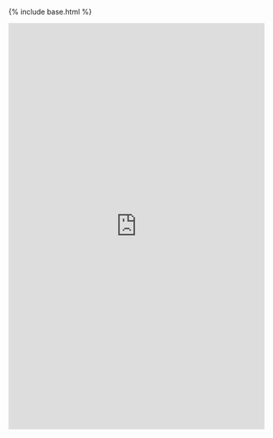 {% include base.html %}

<iframe frameborder="0" width="100%" height="800px" src="https://replit.com/@MadCacti/test">
  
# Create Task
##  Ideation
- A really dumb game

# Answers to Written Response

## Part A:

### I. Describe the overall purpose of the program 
- It's basically a fun game to kill time with for people that are incredibly bored.
 
### II. Describe what part of the program is being shown in the video 
- In the video, the game itself is being played live.

### III. Describes the input and output of the program demonstrated in the video 
- The inputs would be the first number guessed and which math function to use, while the outputs are showing the end result of each math function or if they got it correct. 

## Part B:

### I. The first program code segment must show how data have been stored in the list. 
- We have an empty list of ```self.numList = []``` which will have values appended to it with ```self.numList.append(self.num)```
  
### II. The second program code segment must show the data in the same list being used, such as creating new data from the existing data or accessing multiple elements in the list, as part of fulfilling the program’s purpose. 
- Here we have a code snippet. It accesses the length of it to show score, as well as display the previous values to see how the number was manipulated. ![image](https://user-images.githubusercontent.com/45216311/163830841-8d9ab251-537d-4101-ae88-20f9eb8090d3.png)

### III. Identifies the name of the list being used in this response 
- The list is named ```numList```, but because we put it in a class, it is ```self.numList```
  
### IV. Describes what the data contained in the list represent in your program 
- The data in our list is all about the numbers that have been guessed or manipulated
  
### V. Explains how the selected list manages complexity in your program code by explaining why your program code could not be written, or how it would be written differently, if you did not use the list 
- Although the usage is simply for outputting the list for callback and to use the length of the list, we could have potentially had reversible functions that are specific for turning it back to a previous number, like an undo/redo option.

## Part C:

### I. The first program code segment must be a student-developed procedure that: Defines the procedure’s name and return type (if necessary), contains and uses one or more parameters that have an effect on the functionality of the procedure, and implements an algorithm that includes sequencing, selection and iteration 
- ![image](https://user-images.githubusercontent.com/45216311/163832052-c1ddb790-1813-4f1e-975f-de74b14c6f80.png) |

### II. The second program code segment must show where your student-developed procedure is being called in your program
- ![image](https://user-images.githubusercontent.com/45216311/163846638-98190c20-f5f5-4a5c-9dbd-477c700bd210.png) |

### III. Describes in general what the identified procedure does and how it contributes to the overall functionality of the program
- The procedure `function` sets up a random number(based on difficulty) and provides the math functions still with full anonymity.

### IV. Explains in detailed steps how the algorithm implemented in the identified procedure works. Your explanation must be detailed enough for someone else to recreate it.
- The algorithm only displays the 4 basic math functions: addition, subtraction, multiplication, and division. Due to the sake of guessing whole numbers, division is rounded to the nearest whole number. Based on the user input for whichever math function, a predecided random number based on a range of 1-9 or 1-20 depending on the difficulty is used alongside the original value, which becomes the new value. 

## Part D:

### I. Describes two calls to the procedure identified in written response3c. Each call must pass a different argument(s) that causes a different segment of code in the algorithm to execute.
- Each call is similar, but provides a different argument value to change alongisde the difficulty.
  
### II. Describes what condition(s) is being tested by each call to the procedure 
- For each the call to the procedure, the condition is whether or not the difficulty had been set to easy or hard.
  
### III. Identifies the result of each call.
- The result is the range in which a random integer can be chosen from to make the game potentially easier or harder based on random chance. 